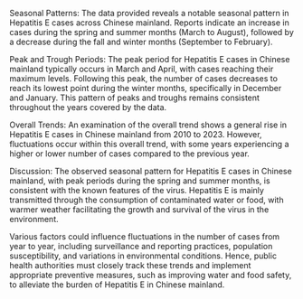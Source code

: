 Seasonal Patterns:
The data provided reveals a notable seasonal pattern in Hepatitis E cases across Chinese mainland. Reports indicate an increase in cases during the spring and summer months (March to August), followed by a decrease during the fall and winter months (September to February).

Peak and Trough Periods:
The peak period for Hepatitis E cases in Chinese mainland typically occurs in March and April, with cases reaching their maximum levels. Following this peak, the number of cases decreases to reach its lowest point during the winter months, specifically in December and January. This pattern of peaks and troughs remains consistent throughout the years covered by the data.

Overall Trends:
An examination of the overall trend shows a general rise in Hepatitis E cases in Chinese mainland from 2010 to 2023. However, fluctuations occur within this overall trend, with some years experiencing a higher or lower number of cases compared to the previous year.

Discussion:
The observed seasonal pattern for Hepatitis E cases in Chinese mainland, with peak periods during the spring and summer months, is consistent with the known features of the virus. Hepatitis E is mainly transmitted through the consumption of contaminated water or food, with warmer weather facilitating the growth and survival of the virus in the environment.

Various factors could influence fluctuations in the number of cases from year to year, including surveillance and reporting practices, population susceptibility, and variations in environmental conditions. Hence, public health authorities must closely track these trends and implement appropriate preventive measures, such as improving water and food safety, to alleviate the burden of Hepatitis E in Chinese mainland.
